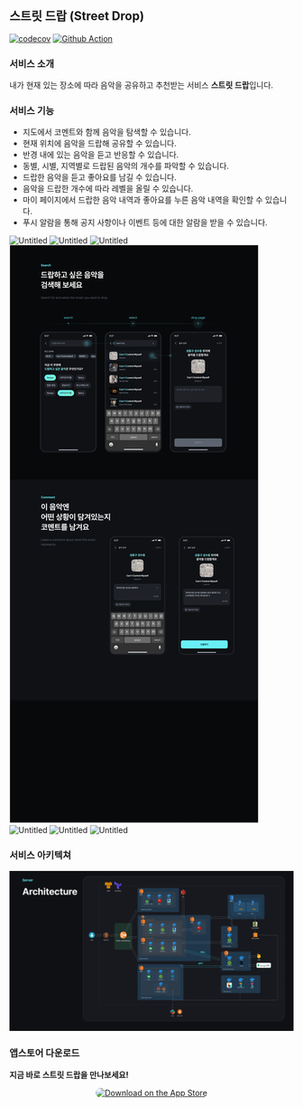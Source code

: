 ## 스트릿 드랍 (Street Drop)

[![codecov](https://codecov.io/gh/depromeet/street-drop-server/branch/main/graph/badge.svg?token=7EHWI73ZQU)](https://codecov.io/gh/depromeet/street-drop-server)
[![Github Action](https://github.com/depromeet/street-drop-server/actions/workflows/jacoco.yml/badge.svg)](https://github.com/depromeet/street-drop-server/actions)

### 서비스 소개
내가 현재 있는 장소에 따라 음악을 공유하고 추천받는 서비스 **스트릿 드랍**입니다.

### 서비스 기능
- 지도에서 코멘트와 함께 음악을 탐색할 수 있습니다.
- 현재 위치에 음악을 드랍해 공유할 수 있습니다.
- 반경 내에 있는 음악을 듣고 반응할 수 있습니다.
- 동별, 시별, 지역별로 드랍된 음악의 개수를 파악할 수 있습니다.
- 드랍한 음악을 듣고 좋아요를 남길 수 있습니다.
- 음악을 드랍한 개수에 따라 레벨을 올릴 수 있습니다.
- 마이 페이지에서 드랍한 음악 내역과 좋아요를 누른 음악 내역을 확인할 수 있습니다.
- 푸시 알람을 통해 공지 사항이나 이벤트 등에 대한 알람을 받을 수 있습니다.


[//]: # (![Untitled]&#40;https://github.com/seonghun-dev/ReadmeImage/blob/main/src/street-drop/street-drop-readme-7.jpg?raw=true&#41;)
[//]: # (![Untitled]&#40;https://github.com/seonghun-dev/ReadmeImage/blob/main/src/street-drop/street-drop-readme-6.jpg?raw=true&#41;)
[//]: # (![Untitled]&#40;https://github.com/seonghun-dev/ReadmeImage/blob/main/src/street-drop/street-drop-readme-5.jpg?raw=true&#41;)
[//]: # (![Untitled]&#40;https://github.com/seonghun-dev/ReadmeImage/blob/main/src/street-drop/street-drop-readme-4.jpg?raw=true&#41;)
[//]: # (![Untitled]&#40;https://github.com/seonghun-dev/ReadmeImage/blob/main/src/street-drop/street-drop-readme-2.jpg?raw=true&#41;)
[//]: # (![Untitled]&#40;https://github.com/seonghun-dev/ReadmeImage/blob/main/src/street-drop/street-drop-readme-3.jpg?raw=true&#41;)
[//]: # (![Untitled]&#40;https://github.com/seonghun-dev/ReadmeImage/blob/main/src/street-drop/street-drop-readme-1.jpg?raw=true&#41;)

![Untitled](https://github.com/yunyoung1819/ReadmeImage/blob/master/src/street-drop/street-drop-readme-1.png?raw=true)
![Untitled](https://github.com/yunyoung1819/ReadmeImage/blob/master/src/street-drop/street-drop-readme-7.png?raw=true)
![Untitled](https://github.com/yunyoung1819/ReadmeImage/blob/master/src/street-drop/street-drop-readme-12.png?raw=true)
![Untitled](https://github.com/yunyoung1819/ReadmeImage/blob/master/src/street-drop/street-drop-readme-14.png?raw=true)
![Untitled](https://github.com/yunyoung1819/ReadmeImage/blob/master/src/street-drop/street-drop-readme-16.png?raw=true)
![Untitled](https://github.com/yunyoung1819/ReadmeImage/blob/master/src/street-drop/street-drop-readme-17.png?raw=true)
![Untitled](https://github.com/yunyoung1819/ReadmeImage/blob/master/src/street-drop/street-drop-readme-9.png?raw=true)


### 서비스 아키텍쳐
![Untitled](https://github.com/yunyoung1819/ReadmeImage/blob/master/src/street-drop/street-drop-readme-22.png?raw=true)



### 앱스토어 다운로드
**지금 바로 스트릿 드랍을 만나보세요!**
<p align="center">
<a href="https://apps.apple.com/kr/app/%EC%8A%A4%ED%8A%B8%EB%A6%BF%EB%93%9C%EB%9E%8D-street-drop/id6450315928" style="display: inline-block; overflow: hidden; border-radius: 13px; width: 250px; height: 83px;"><img src="https://tools.applemediaservices.com/api/badges/download-on-the-app-store/black/en-us?size=250x83&amp;releaseDate=1641254400&h=ddfff0c3bd61d9f88f53494b401881d3" alt="Download on the App Store" style="border-radius: 13px; width: 250px; height: 83px;"></a>
</p>

